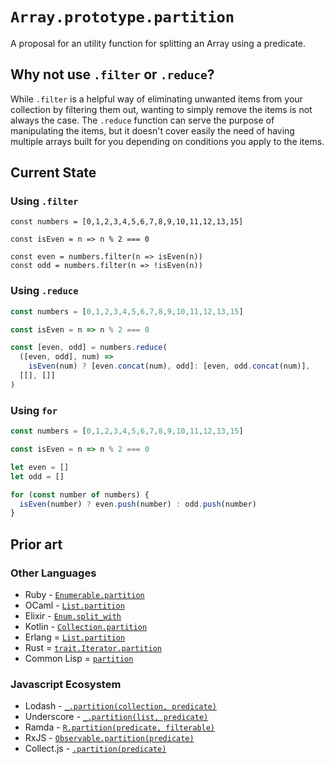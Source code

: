 # `Array.prototype.partition`
A proposal for an utility function for splitting an Array using a predicate.


## Why not use `.filter` or `.reduce`?
While `.filter` is a helpful way of eliminating unwanted items from your collection by filtering them out, wanting to simply remove the items is not always the case. The `.reduce` function can serve the purpose of manipulating the items, but it doesn't cover easily the need of having multiple arrays built for you depending on conditions you apply to the items.

## Current State
### Using `.filter`
```
const numbers = [0,1,2,3,4,5,6,7,8,9,10,11,12,13,15]

const isEven = n => n % 2 === 0

const even = numbers.filter(n => isEven(n))
const odd = numbers.filter(n => !isEven(n)) 
```

### Using `.reduce`
```js
const numbers = [0,1,2,3,4,5,6,7,8,9,10,11,12,13,15]

const isEven = n => n % 2 === 0

const [even, odd] = numbers.reduce(
  ([even, odd], num) => 
    isEven(num) ? [even.concat(num), odd]: [even, odd.concat(num)],
  [[], []]
)

```

### Using `for`
```js
const numbers = [0,1,2,3,4,5,6,7,8,9,10,11,12,13,15]

const isEven = n => n % 2 === 0

let even = []
let odd = []

for (const number of numbers) {
  isEven(number) ? even.push(number) : odd.push(number)
}
```


## Prior art
### Other Languages
- Ruby - [`Enumerable.partition`](https://apidock.com/ruby/Enumerable/partition)
- OCaml - [`List.partition`](https://caml.inria.fr/pub/docs/manual-ocaml/libref/List.html)
- Elixir - [`Enum.split_with`](https://hexdocs.pm/elixir/Enum.html#split_with/2)
- Kotlin - [`Collection.partition`](https://kotlinlang.org/api/latest/jvm/stdlib/kotlin.collections/partition.html)
- Erlang = [`List.partition`](https://erlang.org/doc/man/lists.html#partition-2)
- Rust = [`trait.Iterator.partition`](https://doc.rust-lang.org/std/iter/trait.Iterator.html#method.partition)
- Common Lisp = [`partition`](https://common-lisp.net/project/bese/docs/arnesi/html/api/function_005FIT.BESE.ARNESI_003A_003APARTITION.html)

### Javascript Ecosystem
- Lodash - [`_.partition(collection, predicate)`](https://lodash.com/docs/4.17.15#partition)
- Underscore - [`_.partition(list, predicate)`](http://underscorejs.org/#partition)
- Ramda - [`R.partition(predicate, filterable)`](https://ramdajs.com/docs/#partition)
- RxJS - [`Observable.partition(predicate)`](https://www.learnrxjs.io/learn-rxjs/operators/transformation/partition)
- Collect.js - [`.partition(predicate)`](https://collect.js.org/api/partition.html)
